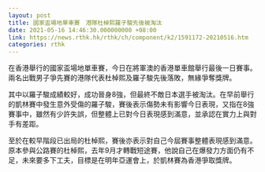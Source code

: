 ```yaml
---
layout: post
title: 國家盃場地單車賽　港隊杜棹熙羅子駿先後被淘汰
date: 2021-05-16 14:46:30.000000000 +08:00
link: https://news.rthk.hk/rthk/ch/component/k2/1591172-20210516.htm
categories: rthk
---
```


在香港舉行的國家盃場地單車賽，今日在將軍澳的香港單車館舉行最後一日賽事。兩名出戰男子爭先賽的港隊代表杜棹熙及羅子駿先後落敗，無緣爭奪獎牌。

其中以羅子駿成績較好，成功晉身8強，但最終不敵日本選手被淘汰。在早前舉行的凱林賽中發生意外受傷的羅子駿，賽後表示傷勢未有影響今日表現，又指在8強賽事中，雖然有少許失誤，但整體上已對今日表現感到滿意，並承認在實力上與對手有差距。

至於在較早階段已出局的杜棹熙，賽後亦表示對自己今屆賽事整體表現感到滿意。原本參與公路賽的杜棹熙，去年9月才轉戰短途賽，他說自己在爆發力方面仍有不足，未來要多下工夫，目標是在明年亞運會上，於凱林賽為香港爭取獎牌。
